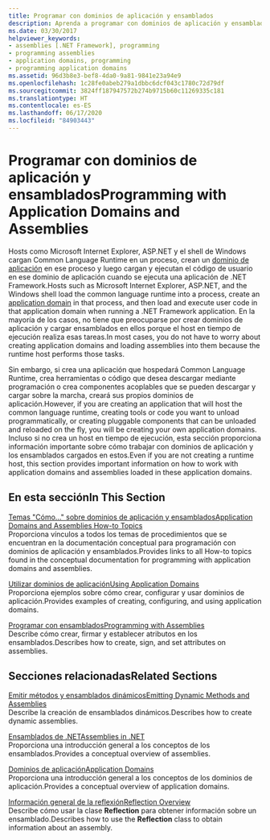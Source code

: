 ```yaml
---
title: Programar con dominios de aplicación y ensamblados
description: Aprenda a programar con dominios de aplicación y ensamblados en .NET. Vea los vínculos a temas de procedimientos y ejemplos de creación de dominios de aplicación y ensamblados.
ms.date: 03/30/2017
helpviewer_keywords:
- assemblies [.NET Framework], programming
- programming assemblies
- application domains, programming
- programming application domains
ms.assetid: 96d3b8e3-bef8-4da0-9a81-9841e23a94e9
ms.openlocfilehash: 1c28fe0abeb279a1dbbc6dcf043c1780c72d79df
ms.sourcegitcommit: 3824ff187947572b274b9715b60c11269335c181
ms.translationtype: HT
ms.contentlocale: es-ES
ms.lasthandoff: 06/17/2020
ms.locfileid: "84903443"
---
```

# <a name="programming-with-application-domains-and-assemblies"></a><span data-ttu-id="680bd-104">Programar con dominios de aplicación y ensamblados</span><span class="sxs-lookup"><span data-stu-id="680bd-104">Programming with Application Domains and Assemblies</span></span>

<span data-ttu-id="680bd-105">Hosts como Microsoft Internet Explorer, ASP.NET y el shell de Windows cargan Common Language Runtime en un proceso, crean un [dominio de aplicación](application-domains.md) en ese proceso y luego cargan y ejecutan el código de usuario en ese dominio de aplicación cuando se ejecuta una aplicación de .NET Framework.</span><span class="sxs-lookup"><span data-stu-id="680bd-105">Hosts such as Microsoft Internet Explorer, ASP.NET, and the Windows shell load the common language runtime into a process, create an [application domain](application-domains.md) in that process, and then load and execute user code in that application domain when running a .NET Framework application.</span></span> <span data-ttu-id="680bd-106">En la mayoría de los casos, no tiene que preocuparse por crear dominios de aplicación y cargar ensamblados en ellos porque el host en tiempo de ejecución realiza esas tareas.</span><span class="sxs-lookup"><span data-stu-id="680bd-106">In most cases, you do not have to worry about creating application domains and loading assemblies into them because the runtime host performs those tasks.</span></span>  
  
<span data-ttu-id="680bd-107">Sin embargo, si crea una aplicación que hospedará Common Language Runtime, crea herramientas o código que desea descargar mediante programación o crea componentes acoplables que se pueden descargar y cargar sobre la marcha, creará sus propios dominios de aplicación.</span><span class="sxs-lookup"><span data-stu-id="680bd-107">However, if you are creating an application that will host the common language runtime, creating tools or code you want to unload programmatically, or creating pluggable components that can be unloaded and reloaded on the fly, you will be creating your own application domains.</span></span> <span data-ttu-id="680bd-108">Incluso si no crea un host en tiempo de ejecución, esta sección proporciona información importante sobre cómo trabajar con dominios de aplicación y los ensamblados cargados en estos.</span><span class="sxs-lookup"><span data-stu-id="680bd-108">Even if you are not creating a runtime host, this section provides important information on how to work with application domains and assemblies loaded in these application domains.</span></span>  
  
## <a name="in-this-section"></a><span data-ttu-id="680bd-109">En esta sección</span><span class="sxs-lookup"><span data-stu-id="680bd-109">In This Section</span></span>  

[<span data-ttu-id="680bd-110">Temas "Cómo..." sobre dominios de aplicación y ensamblados</span><span class="sxs-lookup"><span data-stu-id="680bd-110">Application Domains and Assemblies How-to Topics</span></span>](application-domains-and-assemblies-how-to-topics.md)  
<span data-ttu-id="680bd-111">Proporciona vínculos a todos los temas de procedimientos que se encuentran en la documentación conceptual para programación con dominios de aplicación y ensamblados.</span><span class="sxs-lookup"><span data-stu-id="680bd-111">Provides links to all How-to topics found in the conceptual documentation for programming with application domains and assemblies.</span></span>  
  
[<span data-ttu-id="680bd-112">Utilizar dominios de aplicación</span><span class="sxs-lookup"><span data-stu-id="680bd-112">Using Application Domains</span></span>](use.md)  
<span data-ttu-id="680bd-113">Proporciona ejemplos sobre cómo crear, configurar y usar dominios de aplicación.</span><span class="sxs-lookup"><span data-stu-id="680bd-113">Provides examples of creating, configuring, and using application domains.</span></span>  
  
[<span data-ttu-id="680bd-114">Programar con ensamblados</span><span class="sxs-lookup"><span data-stu-id="680bd-114">Programming with Assemblies</span></span>](../../standard/assembly/index.md)  
<span data-ttu-id="680bd-115">Describe cómo crear, firmar y establecer atributos en los ensamblados.</span><span class="sxs-lookup"><span data-stu-id="680bd-115">Describes how to create, sign, and set attributes on assemblies.</span></span>  
  
## <a name="related-sections"></a><span data-ttu-id="680bd-116">Secciones relacionadas</span><span class="sxs-lookup"><span data-stu-id="680bd-116">Related Sections</span></span>  

[<span data-ttu-id="680bd-117">Emitir métodos y ensamblados dinámicos</span><span class="sxs-lookup"><span data-stu-id="680bd-117">Emitting Dynamic Methods and Assemblies</span></span>](../reflection-and-codedom/emitting-dynamic-methods-and-assemblies.md)  
<span data-ttu-id="680bd-118">Describe la creación de ensamblados dinámicos.</span><span class="sxs-lookup"><span data-stu-id="680bd-118">Describes how to create dynamic assemblies.</span></span>  
  
[<span data-ttu-id="680bd-119">Ensamblados de .NET</span><span class="sxs-lookup"><span data-stu-id="680bd-119">Assemblies in .NET</span></span>](../../standard/assembly/index.md)  
<span data-ttu-id="680bd-120">Proporciona una introducción general a los conceptos de los ensamblados.</span><span class="sxs-lookup"><span data-stu-id="680bd-120">Provides a conceptual overview of assemblies.</span></span>  
  
[<span data-ttu-id="680bd-121">Dominios de aplicación</span><span class="sxs-lookup"><span data-stu-id="680bd-121">Application Domains</span></span>](application-domains.md)  
<span data-ttu-id="680bd-122">Proporciona una introducción general a los conceptos de los dominios de aplicación.</span><span class="sxs-lookup"><span data-stu-id="680bd-122">Provides a conceptual overview of application domains.</span></span>  
  
[<span data-ttu-id="680bd-123">Información general de la reflexión</span><span class="sxs-lookup"><span data-stu-id="680bd-123">Reflection Overview</span></span>](../reflection-and-codedom/reflection.md)  
<span data-ttu-id="680bd-124">Describe cómo usar la clase **Reflection** para obtener información sobre un ensamblado.</span><span class="sxs-lookup"><span data-stu-id="680bd-124">Describes how to use the **Reflection** class to obtain information about an assembly.</span></span>
